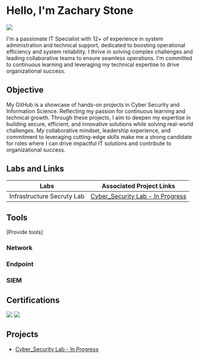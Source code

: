 # Hello, I'm Zachary Stone
<a href="https://linkedin.com/in/zaq-stone"><img src="https://img.shields.io/badge/-LinkedIn-0072b1?&style=for-the-badge&logo=linkedin&logoColor=white" /></a>

I'm a passionate IT Specialist with 12+ of experience in system administration and technical support, dedicated to boosting operational efficiency and system reliability. I thrive in solving complex challenges and leading collaborative teams to ensure seamless operations. I'm committed to continuous learning and leveraging my technical expertise to drive organizational success.

## Objective
My GitHub is a showcase of hands-on projects in Cyber Security and Information Science. Reflecting my passion for continuous learning and technical growth. Through these projects, I aim to deepen my expertise in building secure, efficient, and innovative solutions while solving real-world challenges. My collaborative mindset, leadership experience, and commitment to leveraging cutting-edge skills make me a strong candidate for roles where I can drive impactful IT solutions and contribute to organizational success.

## Labs and Links

| Labs                                         | Associated Project Links        |
|-----------------------------------------------|----------------------------|
| Infrastructure Secruty Lab          | <a href="https://github.com/Zaq-Stone/Cyber_Security-Lab/blob/main/README.md">Cyber_Security Lab - In Progress</a>|

## Tools
[Provide tools]

### Network
<div>

</div>

### Endpoint
<div>
    
</div>

### SIEM
<div>
   
</div>

## Certifications
<div>
<img src="https://img.shields.io/badge/-A%2B-006400?&style=for-the-badge&logo=CompTIA&logoColor=white" />
<img src="https://img.shields.io/badge/-Security%2B-4B5EAA?&style=for-the-badge&logo=CompTIA&logoColor=white" />

</div>

## Projects
- <a href="https://github.com/Zaq-Stone/Cyber_Security-Lab/blob/main/README.md">Cyber_Security Lab - In Progress</a>
